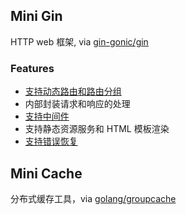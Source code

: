 ## Mini Gin
HTTP web 框架, via [gin-gonic/gin](https://github.com/gin-gonic/gin)

### Features
- [支持动态路由和路由分组](./mini-gin/docs/Implementation-details.md#动态路由)
- 内部封装请求和响应的处理
- [支持中间件](./mini-gin/docs/Implementation-details.md#中间件)
- 支持静态资源服务和 HTML 模板渲染
- [支持错误恢复](./mini-gin/docs/Implementation-details.md#错误恢复)

## Mini Cache
分布式缓存工具，via [golang/groupcache](https://github.com/golang/groupcache)
